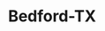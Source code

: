 ---
title: Bedford-TX
slug: bedford-tx
f_state:
- cms/state/texas.md
f_locations:
- cms/payday-loan/automated-cash-flow-systems-4978.md
- cms/payday-loan/check-go-9929.md
- cms/payday-loan/extress-17224.md
- cms/payday-loan/leslie-ward-enterprises-inc-20379.md
- cms/payday-loan/premier-money-centers-24597.md
- cms/payday-loan/rent-a-center-25935.md
- cms/payday-loan/usa-cash-advance-28362.md
updated-on: '2024-05-30T13:41:28.615Z'
created-on: '2024-05-30T13:41:28.615Z'
published-on: '2024-05-30T13:54:32.469Z'
f_city: Bedford
layout: '[city].html'
tags: city
---